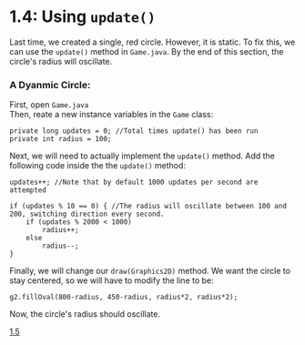 # 1.4: Using `update()`

Last time, we created a single, red circle. However, it is static.
To fix this, we can use the `update()` method in `Game.java`.
By the end of this section, the circle's radius will oscillate.

### A Dyanmic Circle:
First, open `Game.java`  
Then, reate a new instance variables in the `Game` class:
    
    private long updates = 0; //Total times update() has been run
    private int radius = 100;
    
Next, we will need to actually implement the `update()` method.  Add the following code inside the the `update()` method:
    
    updates++; //Note that by default 1000 updates per second are attempted
    
    if (updates % 10 == 0) { //The radius will oscillate between 100 and 200, switching direction every second.
        if (updates % 2000 < 1000)
            radius++;
        else
            radius--;
    }
    
Finally, we will change our `draw(Graphics2D)` method. We want the circle to stay centered, so we will have to modify the line to be:

    g2.fillOval(800-radius, 450-radius, radius*2, radius*2);
    
Now, the circle's radius should oscillate.  
 
 [1.5](https://github.com/Motirock/An-Introduction-To-Java-Graphics/tree/main/Part%201/1.5)
            
